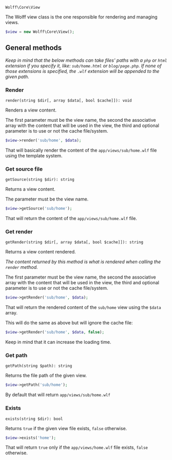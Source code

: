 `Wolff\Core\View`

The Wolff view class is the one responsible for rendering and managing views.

```php
$view = new Wolff\Core\View();
```

## General methods

_Keep in mind that the below methods can take files' paths with a `php` or `html` extension if you specify it, like: `sub/home.html` or `blog/page.php`. If none of those extensions is specified, the `.wlf` extension will be appended to the given path._

### Render

`render(string $dir[, array $data[, bool $cache]]): void`

Renders a view content.

The first parameter must be the view name, the second the associative array with the content that will be used in the view, the third and optional parameter is to use or not the cache file/system.

```php
$view->render('sub/home', $data);
```

That will basically render the content of the `app/views/sub/home.wlf` file using the template system.

### Get source file

`getSource(string $dir): string`

Returns a view content.

The parameter must be the view name.

```php
$view->getSource('sub/home');
```

That will return the content of the `app/views/sub/home.wlf` file.

### Get render

`getRender(string $dir[, array $data[, bool $cache]]): string`

Returns a view content rendered.

_The content returned by this method is what is rendered when calling the `render` method._

The first parameter must be the view name, the second the associative array with the content that will be used in the view, the third and optional parameter is to use or not the cache file/system.

```php
$view->getRender('sub/home', $data);
```

That will return the rendered content of the `sub/home` view using the `$data` array.

This will do the same as above but will ignore the cache file:

```php
$view->getRender('sub/home', $data, false);
```

Keep in mind that it can increase the loading time.

### Get path

`getPath(string $path): string`

Returns the file path of the given view.

```php
$view->getPath('sub/home');
```

By default that will return `app/views/sub/home.wlf`

### Exists

`exists(string $dir): bool`

Returns `true` if the given view file exists, `false` otherwise.

```php
$view->exists('home');
```

That will return `true` only if the `app/views/home.wlf` file exists, `false` otherwise.
